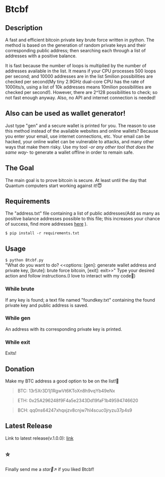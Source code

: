# Btcbf                                                                

## **Description**

A fast and efficient bitcoin private key brute force written in python. The method is based on the generation of random private keys and their corresponding public address; then searching each through a list of addresses with a positive balance.

It is fast because the number of loops is multiplied by the number of addresses available in the list. It means if your CPU processes 500 loops per second; and 10000 addresses are in the list 5milion possibilities are checked per second(My tiny 2.9GHz dual-core CPU has the rate of 1000its/s, using a list of 10k addresses means 10milion possibilities are checked per second!). However, there are 2^128 possibilities to check; so not fast enough anyway. Also, no API and internet connection is needed!

## **Also can be used as wallet generator!**

Just type "gen" and a secure wallet is printed for you. The reason to use this method instead of the available websites and online wallets? Because you enter your email, use internet connections, etc. Your email can be hacked, your online wallet can be vulnerable to attacks, and many other ways that make them risky. Use my tool *-or any other tool that does the same way-* to generate a wallet offline in order to remain safe.   

## The Goal
The main goal is to prove bitcoin is secure. At least until the day that Quantum computers start working against it!:innocent:

## **Requirements**

  The "address.txt" file containing a list of public addresses(Add as many as positive balance addresses possible to this file; this increases your chance of success, find more addresses [here](https://bitinfocharts.com/top-100-richest-bitcoin-addresses.html) ).
  
```$ pip install -r requirements.txt```  


## **Usage**

```$ python Btcbf.py```  
  "What do you want to do? <<options: [gen]: generate wallet address and private key, [brute]: brute force bitcoin, [exit]: exit>>" Type your desired action and follow instructions.(I love to interact with my code:slightly_smiling_face:)
  
### While brute
If any key is found; a text file named "foundkey.txt" containing the found private key and public address is saved.

### While gen
An address with its corresponding private key is printed.

### While exit
Exits!

## **Donation**

Make my BTC address a good option to be on the list!:cowboy_hat_face:


>BTC: 13r5Xr3D1j1RgwVt6KToXn8h9vqYb49eNx

>ETH: 0x25A296248f9F4a5e2343Dd19faF1b49594746620

>BCH: qq0ns64247xhqxjzv8cnjw7hl4scuc0jryzu37p4s9


## Latest Release
Link to latest release(v.1.0.0): [link](https://github.com/vlnahp/Btcbf/releases/download/v.1.0.0/Btcbf.zip)

## :star:
Finally send me a _star:star2::arrow_upper_right:_ if you liked Btcbf!
